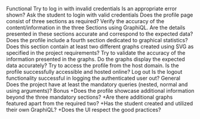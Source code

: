 Functional
Try to log in with invalid credentials
Is an appropriate error shown?
Ask the student to login with valid credentials
Does the profile page consist of three sections as required?
Verify the accuracy of the content/information in the three Sections using GraphiQL.
Are the details presented in these sections accurate and correspond to the expected data?
Does the profile include a fourth section dedicated to graphical statistics?
Does this section contain at least two different graphs created using SVG as specified in the project requirements?
Try to validate the accuracy of the information presented in the graphs.
Do the graphs display the expected data accurately?
Try to access the profile from the host domain.
Is the profile successfully accessible and hosted online?
Log out
Is the logout functionality successful in logging the authenticated user out?
General
Does the project have at least the mandatory queries (nested, normal and using arguments)?
Bonus
+Does the profile showcase additional information beyond the three mandatory sections?
+Are there additional graphs featured apart from the required two?
+Has the student created and utilized their own GraphiQL?
+Does the UI respect the good practices?
